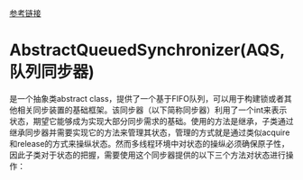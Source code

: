 [参考链接](http://ifeve.com/introduce-abstractqueuedsynchronizer/)
# AbstractQueuedSynchronizer(AQS,队列同步器)
是一个抽象类abstract class，提供了一个基于FIFO队列，可以用于构建锁或者其他相关同步装置的基础框架。该同步器（以下简称同步器）利用了一个int来表示状态，期望它能够成为实现大部分同步需求的基础。使用的方法是继承，子类通过继承同步器并需要实现它的方法来管理其状态，管理的方式就是通过类似acquire和release的方式来操纵状态。然而多线程环境中对状态的操纵必须确保原子性，因此子类对于状态的把握，需要使用这个同步器提供的以下三个方法对状态进行操作：
